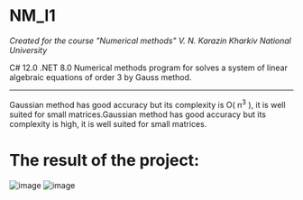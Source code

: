 # NM_l1
_Created for the course "Numerical methods" V. N. Karazin Kharkiv National University_

C# 12.0 .NET 8.0  Numerical methods program for solves a system of linear algebraic equations of order 3 by Gauss method.
___

Gaussian method has good accuracy but its complexity is O( n<sup>3</sup> ), it is well suited for small matrices.Gaussian method has good accuracy but its complexity is high, it is well suited for small matrices.

# The result of the project:
![image](https://github.com/user-attachments/assets/a419d963-2223-45b8-83dd-42773a166fc1)
![image](https://github.com/user-attachments/assets/184f420f-50a8-45fa-bc39-c3735f45faa3)
